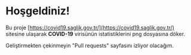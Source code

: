 # Hoşgeldiniz!

Bu proje [https://covid19.saglik.gov.tr/](https://covid19.saglik.gov.tr/) sitesine ulaşarak **COVID-19** virisünün istatistiklerini png dosyasına döker.

Geliştirmekten çekinmeyin "Pull requests" sayfasını izliyor olacağım.
